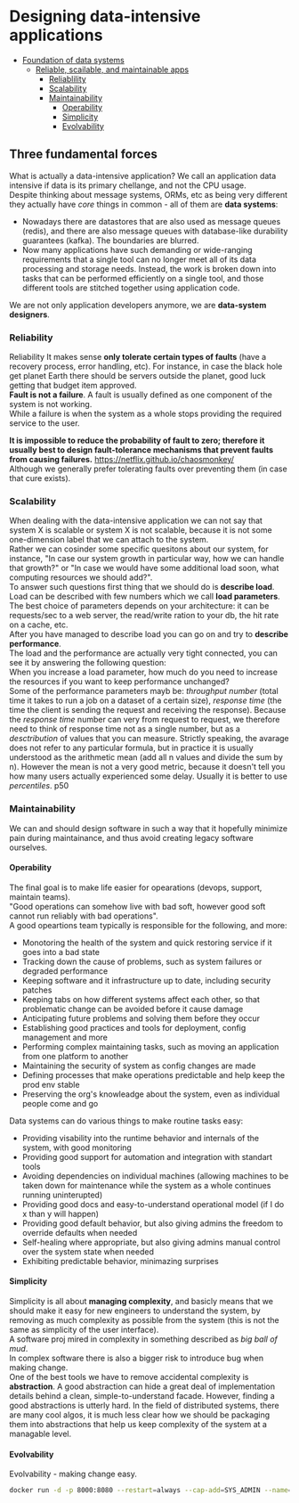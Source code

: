 # Designing data-intensive applications


- [Foundation of data systems](#foundation)
  - [Reliable, scailable, and maintainable apps](#three-fundamental-forces)
    - [Reliablility](#reliability)
    - [Scalability](#scalability)
    - [Maintainability](#maintainability)
        - [Operability](#operability)
        - [Simplicity](#simplicity)
        - [Evolvability](#evolvability)


## Three fundamental forces
What is actually a data-intensive application? We call an application data intensive if data is its primary chellange, and not the CPU usage.  
Despite thinking about message systems, ORMs, etc as being very different they actually have _core_ things in common - all of them are **data systems**:
* Nowadays there are datastores that are also used as message queues (redis), and there are also message queues with database-like durability guarantees (kafka). The boundaries are blurred.
* Now many applications have such demanding or wide-ranging requirements that a single tool can no longer meet all of its data processing and storage needs. Instead, the work is broken down into tasks that can be performed efficiently on a single tool, and those different tools are stitched together using application code.

We are not only application developers anymore, we are **data-system designers**.
### Reliability
Reliability
It makes sense **only tolerate certain types of faults** (have a recovery process, error handling, etc). For instance, in case the black hole get planet Earth there should be servers outside the planet, good luck getting that budget item approved.  
**Fault is not a failure**. A fault is usually defined as one component of the system is not working.  
While a failure is when the system as a whole stops providing the required service to the user.  

**It is impossible to reduce the probability of fault to zero; therefore it usually best to design fault-tolerance mechanisms that prevent faults from causing failures.** https://netflix.github.io/chaosmonkey/  
Although we generally prefer tolerating faults over preventing them (in case that cure exists).

### Scalability
When dealing with the data-intensive application we can not say that system X is scalable or system X is not scalable, because it is not some one-dimension label that we can attach to the system.  
Rather we can cosinder some specific quesitons about our system, for instance, "In case our system growth in particular way, how we can handle that growth?" or "In case we would have some additional load soon, what computing resources we should add?".  
To answer such questions first thing that we should do is **describe load**.  
Load can be described with few numbers which we call **load parameters**. The best choice of parameters depends on your architecture: it can be requests/sec to a web server, the read/write ration to your db, the hit rate on a cache, etc.  
After you have managed to describe load you can go on and try to **describe performance**.  
The load and the performance are actually very tight connected, you can see it by answering the following question:  
When you increase a load parameter, how much do you need to increase the resources if you want to keep performance unchanged?  
Some of the performance parameters mayb be: _throughput number_ (total time it takes to run a job on a dataset of a certain size), _response time_ (the time the client is sending the request and receiving the response).
Because the _response time_ number can very from request to request, we therefore need to think of response time not as a single number, but as a _desctribution_ of values that you can measure. Strictly speaking, the avarage does not refer to any particular formula, but in practice it is usually understood as the arithmetic mean (add all n values and divide the sum by n). However the mean is not a very good metric, because it doesn't tell you how many users actually experienced some delay.
Usually it is better to use _percentiles_. p50

### Maintainability
We can and should design software in such a way that it hopefully minimize pain during maintainance, and thus avoid creating legacy software ourselves.  
#### Operability
The final goal is to make life easier for opearations (devops, support, maintain teams).  
"Good operations can somehow live with bad soft, however good soft cannot run reliably with bad operations".  
A good opeartions team typically is responsible  for the following, and more:
* Monotoring the health of the system and quick restoring service if it goes into a bad state
* Tracking down  the cause of problems, such as system failures or degraded performance
* Keeping software and it infrastructure up to date, including security patches
* Keeping tabs on how different systems affect each other, so that problematic change can be avoided before it cause damage
* Anticipating future problems and solving them before they occur
* Establishing good practices and tools for deployment, config management and more
* Performing complex maintaining tasks, such as moving an application from one platform to another
* Maintaining the security of system as config changes are made
* Defining processes that make operations predictable and help keep the prod env stable
* Preserving the org's knowleadge  about the system, even as individual people come and go  

Data systems can do various things to make routine tasks easy:
* Providing visability into the runtime behavior and internals of the system, with good monitoring
* Providing good support for automation and integration with standart tools
* Avoiding dependencies on individual machines (allowing machines to be taken down for maintenance while the system as a whole continues running uninterupted)
* Providing good docs and easy-to-understand operational model (if I do x than y will happen)
* Providing good default behavior, but also giving admins the freedom to override defaults when needed
* Self-healing where appropriate, but also giving admins manual control over the system state when needed
* Exhibiting predictable behavior, minimazing surprises  

#### Simplicity
Simplicity is all about **managing complexity**, and basicly means that we should make it easy for new engineers to understand the system, by removing as much complexity as possible from the system (this is not the same as simplicity of the user interface).  
A software proj mired in complexity in something described as _big ball of mud_.  
In complex software there is also a bigger risk to introduce bug when making change.  
One of the best tools we have to remove accidental complexity is **abstraction**. A good abstraction can hide a great deal of implementation details behind a clean, simple-to-understand facade. However, finding a good abstractions is utterly hard. In the field of distributed systems, there are many cool algos, it is much less clear how we should be packaging them into abstractions that help us keep complexity of the system at a managable level.  

#### Evolvability
Evolvability - making change easy.
```sh
docker run -d -p 8000:8080 --restart=always --cap-add=SYS_ADMIN --name=test <youruser>/dillinger:${package.json.version}
```

